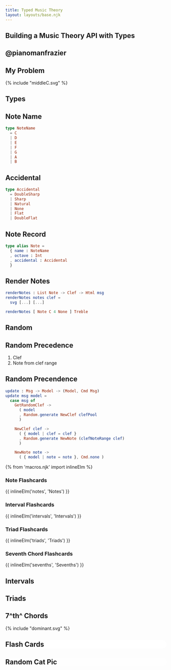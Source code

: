 ```yaml
---
title: Typed Music Theory
layout: layouts/base.njk
---
```


<section>

## Building a Music Theory API with Types 

</section>

<section>

## @pianomanfrazier

</section>

<section>

# My Problem

</section>

<section>

{% include "middleC.svg" %}

</section>

<section>

# Types

</section>

<section>

## Note Name

```elm
type NoteName
  = C
  | D
  | E
  | F
  | G
  | A
  | B          
```
</section>

<section>

## Accidental

```elm
type Accidental
  = DoubleSharp
  | Sharp
  | Natural
  | None
  | Flat
  | DoubleFlat
```
</section>

<section>

## Note Record

```elm
type alias Note =
  { name : NoteName
  , octave : Int
  , accidental : Accidental
  }
```
</section>

<section>

## Render Notes

```elm
renderNotes : List Note -> Clef -> Html msg
renderNotes notes clef =
  svg [...] [...]
```

```elm
renderNotes [ Note C 4 None ] Treble
```
</section>

<section>

# Random

</section>

<section>

## Random Precedence

1. Clef
2. Note from clef range
</section>

<section>

## Random Precendence
 
```elm
update : Msg -> Model -> (Model, Cmd Msg)
update msg model =
  case msg of
    GetRandomClef ->
      ( model
      , Random.generate NewClef clefPool
      )

    NewClef clef ->
      ( { model | clef = clef }
      , Random.generate NewNote (clefNoteRange clef)
      )

    NewNote note ->
      ( { model | note = note }, Cmd.none )
```
</section>

{% from 'macros.njk' import inlineElm %}

<section>

### Note Flashcards

{{ inlineElm('notes', 'Notes') }}

</section>

<section>

### Interval Flashcards

{{ inlineElm('intervals', 'Intervals') }}

</section>

<section>

### Triad Flashcards

{{ inlineElm('triads', 'Triads') }}

</section>

<section>

### Seventh Chord Flashcards

{{ inlineElm('sevenths', 'Sevenths') }}

</section>

<section>

# Intervals

</section>

<section>

# Triads

</section>

<section>

# 7^th^ Chords

</section>

<section>

{% include "dominant.svg" %}

</section>

<section
data-background="/img/a_mess_of_cards_by_objekt_stock_d1a7uz5.jpg"
>

<h1 style="background: rgba(255,255,255,0.9); border-radius: 16px;">
Flash Cards
</h1>

</section>
<section
data-background="https://api.thecatapi.com/v1/images/search?format=src&mime_types=image/gif"
>

<h1 style="background: rgba(255,255,255,0.5); border-radius: 16px;">
Random Cat Pic
</h1>

</section>
